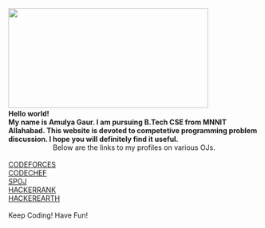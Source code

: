 <html>
<head>
<body background = "http://3.bp.blogspot.com/-CUAFtSo8bNM/VWnS7gzLYsI/AAAAAAAABiw/JVM4LymkKns/s1600/18.-Blog-Photography-Tips-Tricks-Backgrounds-Props.png">
<img src = "https://i.kinja-img.com/gawker-media/image/upload/s--QGIrX3wm--/c_scale,fl_progressive,q_80,w_800/v9rciwgxfbozbezevrpp.jpg" height = 200 width =400>
<b><br>Hello world!<br>My name is Amulya Gaur. I am pursuing B.Tech CSE from MNNIT Allahabad. This website is devoted to competetive programming problem discussion. I hope you will definitely find it useful.<br></b>
<center>Below are the links to my profiles on various OJs.</center><br>
<a href = "http://codeforces.com/profile/amulyagaur111">CODEFORCES</a>
<br>
<a href = "https://www.codechef.com/users/amulyagaur111">CODECHEF</a>
<br>
<a href = "http://www.spoj.com/users/amulyagaur">SPOJ</a>
<br>
<a href = "https://www.hackerrank.com/God_Speed">HACKERRANK</a>
<br>
<a href = "https://www.hackerearth.com/@GodSpeed">HACKEREARTH</a>
</body>
<br><br>
Keep Coding! Have Fun!
<br>
</head>
</html>
